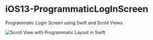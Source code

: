 # iOS13-ProgrammaticLogInScreen
Programmatic Login Screen using Swift and Scroll Views

![Scroll View with Programmatic Layout in Swift](https://tk-assets.lambdaschool.com/f445464a-efb7-4b4d-b905-9bac818b81c4_ScrollViewSwiftProgrammatic.png)
